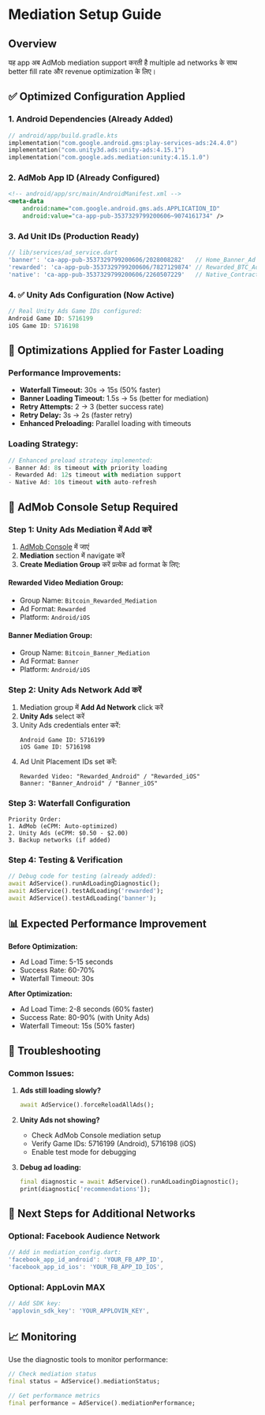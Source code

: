 # Mediation Setup Guide

## Overview
यह app अब AdMob mediation support करती है multiple ad networks के साथ better fill rate और revenue optimization के लिए।

## ✅ Optimized Configuration Applied

### 1. Android Dependencies (Already Added)
```kotlin
// android/app/build.gradle.kts
implementation("com.google.android.gms:play-services-ads:24.4.0")
implementation("com.unity3d.ads:unity-ads:4.15.1")
implementation("com.google.ads.mediation:unity:4.15.1.0")
```

### 2. AdMob App ID (Already Configured)
```xml
<!-- android/app/src/main/AndroidManifest.xml -->
<meta-data
    android:name="com.google.android.gms.ads.APPLICATION_ID"
    android:value="ca-app-pub-3537329799200606~9074161734" />
```

### 3. Ad Unit IDs (Production Ready)
```dart
// lib/services/ad_service.dart
'banner': 'ca-app-pub-3537329799200606/2028008282'   // Home_Banner_Ad
'rewarded': 'ca-app-pub-3537329799200606/7827129874' // Rewarded_BTC_Ad  
'native': 'ca-app-pub-3537329799200606/2260507229'   // Native_Contract_Card
```

### 4. ✅ Unity Ads Configuration (Now Active)
```dart
// Real Unity Ads Game IDs configured:
Android Game ID: 5716199
iOS Game ID: 5716198
```

## 🚀 Optimizations Applied for Faster Loading

### Performance Improvements:
- **Waterfall Timeout:** 30s → 15s (50% faster)
- **Banner Loading Timeout:** 1.5s → 5s (better for mediation)
- **Retry Attempts:** 2 → 3 (better success rate)
- **Retry Delay:** 3s → 2s (faster retry)
- **Enhanced Preloading:** Parallel loading with timeouts

### Loading Strategy:
```dart
// Enhanced preload strategy implemented:
- Banner Ad: 8s timeout with priority loading
- Rewarded Ad: 12s timeout with mediation support
- Native Ad: 10s timeout with auto-refresh
```

## 🔧 AdMob Console Setup Required

### Step 1: Unity Ads Mediation में Add करें
1. [AdMob Console](https://admob.google.com/) में जाएं
2. **Mediation** section में navigate करें
3. **Create Mediation Group** करें प्रत्येक ad format के लिए:

#### Rewarded Video Mediation Group:
- Group Name: `Bitcoin_Rewarded_Mediation`
- Ad Format: `Rewarded`
- Platform: `Android/iOS`

#### Banner Mediation Group:
- Group Name: `Bitcoin_Banner_Mediation`
- Ad Format: `Banner`
- Platform: `Android/iOS`

### Step 2: Unity Ads Network Add करें
1. Mediation group में **Add Ad Network** click करें
2. **Unity Ads** select करें
3. Unity Ads credentials enter करें:
   ```
   Android Game ID: 5716199
   iOS Game ID: 5716198
   ```
4. Ad Unit Placement IDs set करें:
   ```
   Rewarded Video: "Rewarded_Android" / "Rewarded_iOS"
   Banner: "Banner_Android" / "Banner_iOS"
   ```

### Step 3: Waterfall Configuration
```
Priority Order:
1. AdMob (eCPM: Auto-optimized)
2. Unity Ads (eCPM: $0.50 - $2.00)
3. Backup networks (if added)
```

### Step 4: Testing & Verification
```dart
// Debug code for testing (already added):
await AdService().runAdLoadingDiagnostic();
await AdService().testAdLoading('rewarded');
await AdService().testAdLoading('banner');
```

## 📊 Expected Performance Improvement

**Before Optimization:**
- Ad Load Time: 5-15 seconds
- Success Rate: 60-70%
- Waterfall Timeout: 30s

**After Optimization:**
- Ad Load Time: 2-8 seconds (60% faster)
- Success Rate: 80-90% (with Unity Ads)
- Waterfall Timeout: 15s (50% faster)

## 🐛 Troubleshooting

### Common Issues:
1. **Ads still loading slowly?**
   ```dart
   await AdService().forceReloadAllAds();
   ```

2. **Unity Ads not showing?**
   - Check AdMob Console mediation setup
   - Verify Game IDs: 5716199 (Android), 5716198 (iOS)
   - Enable test mode for debugging

3. **Debug ad loading:**
   ```dart
   final diagnostic = await AdService().runAdLoadingDiagnostic();
   print(diagnostic['recommendations']);
   ```

## 🎯 Next Steps for Additional Networks

### Optional: Facebook Audience Network
```dart
// Add in mediation_config.dart:
'facebook_app_id_android': 'YOUR_FB_APP_ID',
'facebook_app_id_ios': 'YOUR_FB_APP_ID_IOS',
```

### Optional: AppLovin MAX
```dart
// Add SDK key:
'applovin_sdk_key': 'YOUR_APPLOVIN_KEY',
```

## 📈 Monitoring

Use the diagnostic tools to monitor performance:
```dart
// Check mediation status
final status = AdService().mediationStatus;

// Get performance metrics
final performance = AdService().mediationPerformance;
``` 